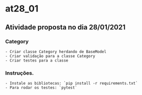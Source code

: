 # at28_01
## Atividade proposta no dia 28/01/2021

### Category

    - Criar classe Category herdando de BaseModel
    - Criar validação para a classe Category
    - Criar testes para a classe
    

### Instruções.

    - Instale as bibliotecas: `pip install -r requirements.txt`
    - Para rodar os testes: `pytest`
